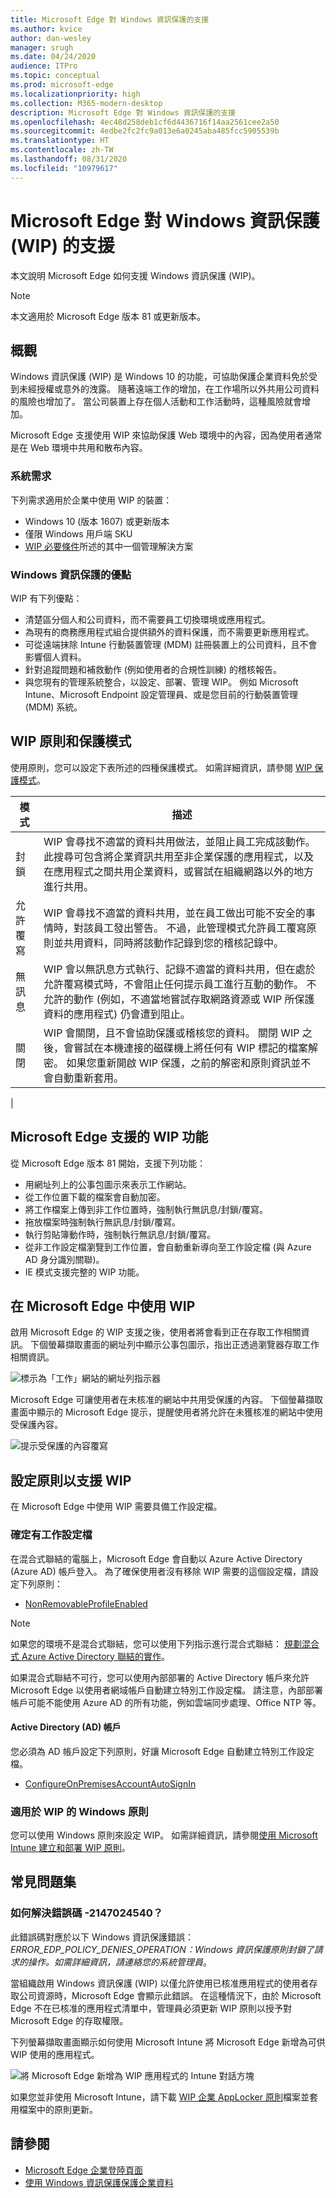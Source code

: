 ```yaml
---
title: Microsoft Edge 對 Windows 資訊保護的支援
ms.author: kvice
author: dan-wesley
manager: srugh
ms.date: 04/24/2020
audience: ITPro
ms.topic: conceptual
ms.prod: microsoft-edge
ms.localizationpriority: high
ms.collection: M365-modern-desktop
description: Microsoft Edge 對 Windows 資訊保護的支援
ms.openlocfilehash: 4ec48d258deb1cf6d4436716f14aa2561cee2a50
ms.sourcegitcommit: 4edbe2fc2fc9a013e6a0245aba485fcc5905539b
ms.translationtype: HT
ms.contentlocale: zh-TW
ms.lasthandoff: 08/31/2020
ms.locfileid: "10979617"
---
```

# Microsoft Edge 對 Windows 資訊保護 (WIP) 的支援

本文說明 Microsoft Edge 如何支援 Windows 資訊保護 (WIP)。

> [!NOTE]
> 本文適用於 Microsoft Edge 版本 81 或更新版本。

## 概觀

Windows 資訊保護 (WIP) 是 Windows 10 的功能，可協助保護企業資料免於受到未經授權或意外的洩露。 隨著遠端工作的增加，在工作場所以外共用公司資料的風險也增加了。 當公司裝置上存在個人活動和工作活動時，這種風險就會增加。

Microsoft Edge 支援使用 WIP 來協助保護 Web 環境中的內容，因為使用者通常是在 Web 環境中共用和散布內容。

### 系統需求

下列需求適用於企業中使用 WIP 的裝置：

- Windows 10 (版本 1607) 或更新版本
- 僅限 Windows 用戶端 SKU
- [WIP 必要條件](https://docs.microsoft.com/windows/security/information-protection/windows-information-protection/protect-enterprise-data-using-wip#prerequisites)所述的其中一個管理解決方案

### Windows 資訊保護的優點

WIP 有下列優點：

- 清楚區分個人和公司資料，而不需要員工切換環境或應用程式。
- 為現有的商務應用程式組合提供額外的資料保護，而不需要更新應用程式。
- 可從遠端抹除 Intune 行動裝置管理 (MDM) 註冊裝置上的公司資料，且不會影響個人資料。 
- 針對追蹤問題和補救動作 (例如使用者的合規性訓練) 的稽核報告。
- 與您現有的管理系統整合，以設定、部署、管理 WIP。 例如 Microsoft Intune、Microsoft Endpoint 設定管理員、或是您目前的行動裝置管理 (MDM) 系統。

## WIP 原則和保護模式

使用原則，您可以設定下表所述的四種保護模式。 如需詳細資訊，請參閱 [WIP 保護模式](https://docs.microsoft.com/windows/security/information-protection/windows-information-protection/protect-enterprise-data-using-wip#wip-protection-modes)。

| 模式 | 描述 |
|------|-------------|
| 封鎖 | WIP 會尋找不適當的資料共用做法，並阻止員工完成該動作。 此搜尋可包含將企業資訊共用至非企業保護的應用程式，以及在應用程式之間共用企業資料，或嘗試在組織網路以外的地方進行共用。 |
| 允許覆寫 | WIP 會尋找不適當的資料共用，並在員工做出可能不安全的事情時，對該員工發出警告。 不過，此管理模式允許員工覆寫原則並共用資料，同時將該動作記錄到您的稽核記錄中。 |
| 無訊息 | WIP 會以無訊息方式執行、記錄不適當的資料共用，但在處於允許覆寫模式時，不會阻止任何提示員工進行互動的動作。 不允許的動作 (例如，不適當地嘗試存取網路資源或 WIP 所保護資料的應用程式) 仍會遭到阻止。 |
| 關閉 | WIP 會關閉，且不會協助保護或稽核您的資料。 關閉 WIP 之後，會嘗試在本機連接的磁碟機上將任何有 WIP 標記的檔案解密。 如果您重新開啟 WIP 保護，之前的解密和原則資訊並不會自動重新套用。
 |

## Microsoft Edge 支援的 WIP 功能

從 Microsoft Edge 版本 81 開始，支援下列功能：

- 用網址列上的公事包圖示來表示工作網站。  
- 從工作位置下載的檔案會自動加密。
- 將工作檔案上傳到非工作位置時，強制執行無訊息/封鎖/覆寫。  
- 拖放檔案時強制執行無訊息/封鎖/覆寫。
- 執行剪貼簿動作時，強制執行無訊息/封鎖/覆寫。
- 從非工作設定檔瀏覽到工作位置，會自動重新導向至工作設定檔 (與 Azure AD 身分識別關聯)。
- IE 模式支援完整的 WIP 功能。

## 在 Microsoft Edge 中使用 WIP

啟用 Microsoft Edge 的 WIP 支援之後，使用者將會看到正在存取工作相關資訊。 下個螢幕擷取畫面的網址列中顯示公事包圖示，指出正透過瀏覽器存取工作相關資訊。

 ![標示為「工作」網站的網址列指示器](./media/microsoft-edge-security-windows-information-protection/microsoft-edge-wip-notify.png)

Microsoft Edge 可讓使用者在未核准的網站中共用受保護的內容。 下個螢幕擷取畫面中顯示的 Microsoft Edge 提示，提醒使用者將允許在未獲核准的網站中使用受保護內容。

 ![提示受保護的內容覆寫](./media/microsoft-edge-security-windows-information-protection/microsoft-edge-wip-override.png)

## 設定原則以支援 WIP

在 Microsoft Edge 中使用 WIP 需要具備工作設定檔。

### 確定有工作設定檔

在混合式聯結的電腦上，Microsoft Edge 會自動以 Azure Active Directory (Azure AD) 帳戶登入。 為了確保使用者沒有移除 WIP 需要的這個設定檔，請設定下列原則：

- [NonRemovableProfileEnabled](https://docs.microsoft.com/deployedge/microsoft-edge-policies#nonremovableprofileenabled)

> [!NOTE]
> 如果您的環境不是混合式聯結，您可以使用下列指示進行混合式聯結： [規劃混合式 Azure Active Directory 聯結的實作](https://docs.microsoft.com/azure/active-directory/devices/hybrid-azuread-join-plan)。

如果混合式聯結不可行，您可以使用內部部署的 Active Directory 帳戶來允許 Microsoft Edge 以使用者網域帳戶自動建立特別工作設定檔。 請注意，內部部署帳戶可能不能使用 Azure AD 的所有功能，例如雲端同步處理、Office NTP 等。

#### Active Directory (AD) 帳戶

您必須為 AD 帳戶設定下列原則，好讓 Microsoft Edge 自動建立特別工作設定檔。

- [ConfigureOnPremisesAccountAutoSignIn](https://docs.microsoft.com/DeployEdge/microsoft-edge-policies#configureonpremisesaccountautosignin)

### 適用於 WIP 的 Windows 原則

您可以使用 Windows 原則來設定 WIP。 如需詳細資訊，請參閱[使用 Microsoft Intune 建立和部署 WIP 原則](https://docs.microsoft.com/windows/security/information-protection/windows-information-protection/overview-create-wip-policy)。

## 常見問題集

### 如何解決錯誤碼 -2147024540？

此錯誤碼對應於以下 Windows 資訊保護錯誤：*ERROR_EDP_POLICY_DENIES_OPERATION：Windows 資訊保護原則封鎖了請求的操作。如需詳細資訊，請連絡您的系統管理員*。

當組織啟用 Windows 資訊保護 (WIP) 以僅允許使用已核准應用程式的使用者存取公司資源時，Microsoft Edge 會顯示此錯誤。 在這種情況下，由於 Microsoft Edge 不在已核准的應用程式清單中，管理員必須更新 WIP 原則以授予對 Microsoft Edge 的存取權限。

下列螢幕擷取畫面顯示如何使用 Microsoft Intune 將 Microsoft Edge 新增為可供 WIP 使用的應用程式。

 ![將 Microsoft Edge 新增為 WIP 應用程式的 Intune 對話方塊](./media/microsoft-edge-security-windows-information-protection/microsoft-edge-wip-exemption.png)

如果您並非使用 Microsoft Intune，請下載 [WIP 企業 AppLocker 原則](https://download.microsoft.com/download/8/9/9/8995d820-065c-4ab1-aa2a-9d6dc0cd7ffa/MsEdge%20-%20WIP%20Enterprise%20AppLocker%20Policy%20Files.zip)檔案並套用檔案中的原則更新。

## 請參閱

- [Microsoft Edge 企業登陸頁面](https://aka.ms/EdgeEnterprise) 
- [使用 Windows 資訊保護保護企業資料](https://docs.microsoft.com/windows/security/information-protection/windows-information-protection/protect-enterprise-data-using-wip)
